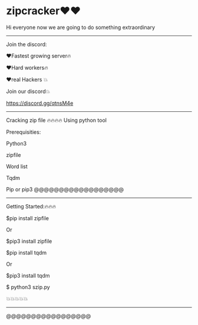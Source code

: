 # zipcracker❤️❤️
Hi everyone now we are going to do something extraordinary
______________________________________________
Join the discord:

❤️Fastest growing server🔥

❤️Hard workers🔥

❤️real Hackers 💥

Join our discord💥

https://discord.gg/qtnsM4e

______________________________________________
Cracking zip file 
🔥🔥🔥🔥
Using python tool

Prerequisities:

Python3

zipfile

Word list

Tqdm

Pip or pip3
@@@@@@@@@@@@@@@@@@
______________________________________________

Getting Started:🔥🔥🔥

$pip install zipfile

Or

$pip3 install zipfile

$pip install tqdm 

Or

$pip3 install tqdm

$ python3 szip.py

💥💥💥💥💥
_____________________________________________
@@@@@@@@@@@@@@@@@
